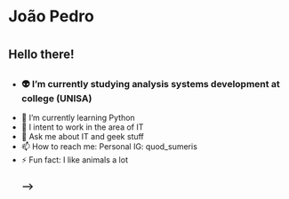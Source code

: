 <h1>João Pedro<h1>

### <h2>Hello there!<h2>


- <h3>👽 I’m currently studying analysis systems development at college (UNISA)
- 🌱 I’m currently learning Python
- 👯 I intent to work in the area of IT
- 💬 Ask me about IT and geek stuff 
- 📫 How to reach me: 
      Personal IG: quod_sumeris
- ⚡ Fun fact: I like animals a lot<h3>
-->
